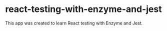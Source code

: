 # react-testing-with-enzyme-and-jest

This app was created to learn React testing with Enzyme and Jest.
